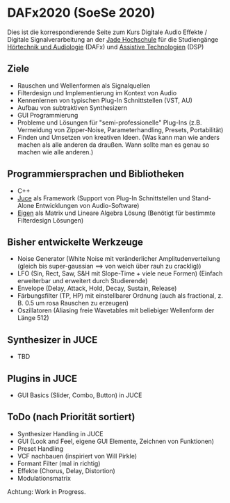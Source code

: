 # DAFx2020 (SoeSe 2020)
Dies ist die korrespondierende Seite zum Kurs Digitale Audio Effekte / Digitale Signalverarbeitung an der [Jade Hochschule](https://www.jade-hs.de/) für die Studiengänge [Hörtechnik und Audiologie](https://www.jade-hs.de/tgm/studium/ha/) (DAFx) und [Assistive Technologien](https://www.jade-hs.de/tgm/studium/at/) (DSP) 

## Ziele
* Rauschen und Wellenformen als Signalquellen 
* Filterdesign und Implementierung im Kontext von Audio
* Kennenlernen von typischen Plug-In Schnittstellen (VST, AU)
* Aufbau von subtraktiven Synthesizern 
* GUI Programmierung 
* Probleme und Lösungen für "semi-professionelle" Plug-Ins (z.B. Vermeidung von Zipper-Noise, Parameterhandling, Presets, Portabilität)
* Finden und Umsetzen von kreativen Ideen. (Was kann man wie anders machen als alle anderen da draußen. Wann sollte man es genau so machen wie alle anderen.) 

## Programmiersprachen und Bibliotheken
* C++
* [Juce](https://juce.com/) als Framework (Support von Plug-In Schnittstellen und Stand-Alone Entwicklungen von Audio-Software)
* [Eigen](http://eigen.tuxfamily.org/) als Matrix und Lineare Algebra Lösung (Benötigt für bestimmte Filterdesign Lösungen)

## Bisher entwickelte Werkzeuge
* Noise Generator (White Noise mit veränderlicher Amplitudenverteilung (gleich bis super-gaussian ==> von weich über rauh zu cracklig))
* LFO (Sin, Rect, Saw, S&H mit Slope-Time + viele neue Formen) (Einfach erweiterbar und erweitert durch Studierende) 
* Envelope (Delay, Attack, Hold, Decay, Sustain, Release)
* Färbungsfilter (TP, HP) mit einstellbarer Ordnung (auch als fractional, z. B. 0.5 um rosa Rauschen zu erzeugen)
* Oszillatoren (Aliasing freie Wavetables mit beliebiger Wellenform der Länge 512)

## Synthesizer in JUCE
* TBD

## Plugins in JUCE
* GUI Basics (Slider, Combo, Button) in JUCE

## ToDo (nach Priorität sortiert)
* Synthesizer Handling in JUCE
* GUI (Look and Feel, eigene GUI Elemente, Zeichnen von Funktionen)
* Preset Handling
* VCF nachbauen (inspiriert von Will Pirkle)
* Formant Filter (mal in richtig)
* Effekte (Chorus, Delay, Distortion)
* Modulationsmatrix

Achtung: Work in Progress. 
